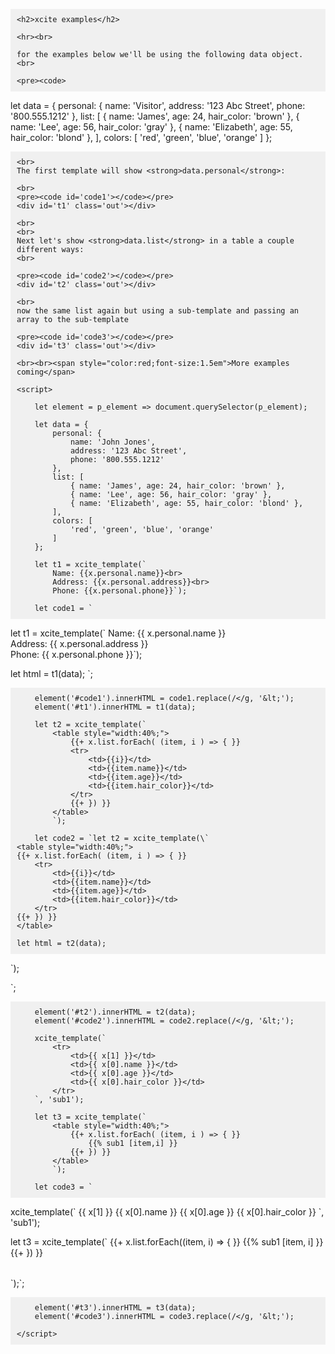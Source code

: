 <!doctype html>
<html lang="en">

<head>
    <meta charset="utf-8">
    <title>xcite examples</title>

</head>

<style>
    pre {
        background: #f0f0f0;
        padding: 10px;
    }

    .out {
        background: beige;
        padding: 10px;
    }
</style>

<body>
    <script>
        let exports = {};
    </script>
    <script src=" ./lib/xcite.js"></script>

    <h2>xcite examples</h2>

    <hr><br>

    for the examples below we'll be using the following data object.<br>

    <pre><code>
let data = {
    personal: {
        name: 'Visitor',
        address: '123 Abc Street',
        phone: '800.555.1212'
    }, 
    list: [
        { name: 'James', age: 24, hair_color: 'brown' },
        { name: 'Lee', age: 56, hair_color: 'gray' },
        { name: 'Elizabeth', age: 55, hair_color: 'blond' },
    ], 
    colors: [
        'red', 'green', 'blue', 'orange'
    ]
};
    </code></pre>

    <br>
    The first template will show <strong>data.personal</strong>:

    <br>
    <pre><code id='code1'></code></pre>
    <div id='t1' class='out'></div>

    <br>
    <br>
    Next let's show <strong>data.list</strong> in a table a couple different ways:
    <br>

    <pre><code id='code2'></code></pre>
    <div id='t2' class='out'></div>

    <br>
    now the same list again but using a sub-template and passing an array to the sub-template

    <pre><code id='code3'></code></pre>
    <div id='t3' class='out'></div>

    <br><br><span style="color:red;font-size:1.5em">More examples coming</span>

    <script>

        let element = p_element => document.querySelector(p_element);

        let data = {
            personal: {
                name: 'John Jones',
                address: '123 Abc Street',
                phone: '800.555.1212'
            },
            list: [
                { name: 'James', age: 24, hair_color: 'brown' },
                { name: 'Lee', age: 56, hair_color: 'gray' },
                { name: 'Elizabeth', age: 55, hair_color: 'blond' },
            ],
            colors: [
                'red', 'green', 'blue', 'orange'
            ]
        };

        let t1 = xcite_template(`
            Name: {{x.personal.name}}<br>
            Address: {{x.personal.address}}<br>
            Phone: {{x.personal.phone}}`);

        let code1 = `
let t1 = xcite_template(\`
Name: {{ x.personal.name }}<br>
Address: {{ x.personal.address }}<br>
Phone: {{ x.personal.phone }}\`);

let html = t1(data);
`;

        element('#code1').innerHTML = code1.replace(/</g, '&lt;');
        element('#t1').innerHTML = t1(data);

        let t2 = xcite_template(`
            <table style="width:40%;">
                {{+ x.list.forEach( (item, i ) => { }}
                <tr>
                    <td>{{i}}</td>
                    <td>{{item.name}}</td>
                    <td>{{item.age}}</td>
                    <td>{{item.hair_color}}</td>
                </tr>
                {{+ }) }} 
            </table>
            `);

        let code2 = `let t2 = xcite_template(\`
    <table style="width:40%;">
    {{+ x.list.forEach( (item, i ) => { }}
        <tr>
            <td>{{i}}</td>
            <td>{{item.name}}</td>
            <td>{{item.age}}</td>
            <td>{{item.hair_color}}</td>
        </tr>
    {{+ }) }} 
    </table>

    let html = t2(data);
\`);

`;

        element('#t2').innerHTML = t2(data);
        element('#code2').innerHTML = code2.replace(/</g, '&lt;');

        xcite_template(`
            <tr>
                <td>{{ x[1] }}</td>
                <td>{{ x[0].name }}</td>
                <td>{{ x[0].age }}</td>
                <td>{{ x[0].hair_color }}</td>
            </tr>
        `, 'sub1');

        let t3 = xcite_template(`
            <table style="width:40%;">
                {{+ x.list.forEach( (item, i ) => { }}
                    {{% sub1 [item,i] }}
                {{+ }) }} 
            </table>
            `);

        let code3 = `
xcite_template(\`
    <tr>
        <td>{{ x[1] }}</td>
        <td>{{ x[0].name }}</td>
        <td>{{ x[0].age }}</td>
        <td>{{ x[0].hair_color }}</td>
    </tr>\`, \'sub1\');

let t3 = xcite_template(\`
    <table style = "width:40%;" >
        {{+ x.list.forEach((item, i) => { }}
            {{% sub1 [item, i] }}
        {{+ }) }} 
    </table >
\`);`;

        element('#t3').innerHTML = t3(data);
        element('#code3').innerHTML = code3.replace(/</g, '&lt;');

    </script>
</body>

</html>
